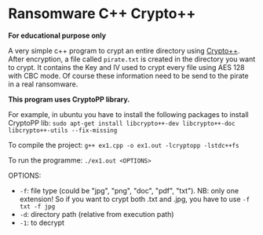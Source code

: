 # Ransomware C++ Crypto++

**For educational purpose only**

A very simple c++ program to crypt an entire directory using [Crypto++](https://www.cryptopp.com/).
After encryption, a file called `pirate.txt` is created in the directory you want to crypt. It contains the Key and IV used to crypt every file using AES 128 with CBC mode. Of course these information need to be send to the pirate in a real ransomware.

**This program uses CryptoPP library.**

For example, in ubuntu you have to install the following packages to install CryptoPP lib:
`sudo apt-get install libcrypto++-dev libcrypto++-doc libcrypto++-utils --fix-missing`

To compile the project:
`g++ ex1.cpp -o ex1.out -lcryptopp -lstdc++fs`

To run the programme:
`./ex1.out <OPTIONS>`

OPTIONS:

- `-f`: file type (could be "jpg", "png", "doc", "pdf", "txt"). NB: only one extension! So if you want to crypt both .txt and .jpg, you have to use `-f txt -f jpg`
- `-d`: directory path (relative from execution path)
- `-1`: to decrypt
